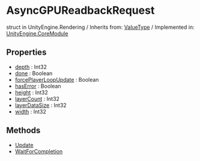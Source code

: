 # AsyncGPUReadbackRequest
struct in UnityEngine.Rendering
 / Inherits from: <a href="https://docs.unity3d.com/6000.2/Documentation/ScriptReference/ValueType.html">ValueType</a> / Implemented in: <a href="https://docs.unity3d.com/6000.2/Documentation/ScriptReference/UnityEngine.CoreModule.html">UnityEngine.CoreModule</a>

## Properties
- <a href="https://docs.unity3d.com/6000.2/Documentation/ScriptReference/AsyncGPUReadbackRequest-depth.html">depth</a> : Int32
- <a href="https://docs.unity3d.com/6000.2/Documentation/ScriptReference/AsyncGPUReadbackRequest-done.html">done</a> : Boolean
- <a href="https://docs.unity3d.com/6000.2/Documentation/ScriptReference/AsyncGPUReadbackRequest-forcePlayerLoopUpdate.html">forcePlayerLoopUpdate</a> : Boolean
- <a href="https://docs.unity3d.com/6000.2/Documentation/ScriptReference/AsyncGPUReadbackRequest-hasError.html">hasError</a> : Boolean
- <a href="https://docs.unity3d.com/6000.2/Documentation/ScriptReference/AsyncGPUReadbackRequest-height.html">height</a> : Int32
- <a href="https://docs.unity3d.com/6000.2/Documentation/ScriptReference/AsyncGPUReadbackRequest-layerCount.html">layerCount</a> : Int32
- <a href="https://docs.unity3d.com/6000.2/Documentation/ScriptReference/AsyncGPUReadbackRequest-layerDataSize.html">layerDataSize</a> : Int32
- <a href="https://docs.unity3d.com/6000.2/Documentation/ScriptReference/AsyncGPUReadbackRequest-width.html">width</a> : Int32

## Methods
- <a href="https://docs.unity3d.com/6000.2/Documentation/ScriptReference/AsyncGPUReadbackRequest.Update.html">Update</a>
- <a href="https://docs.unity3d.com/6000.2/Documentation/ScriptReference/AsyncGPUReadbackRequest.WaitForCompletion.html">WaitForCompletion</a>
